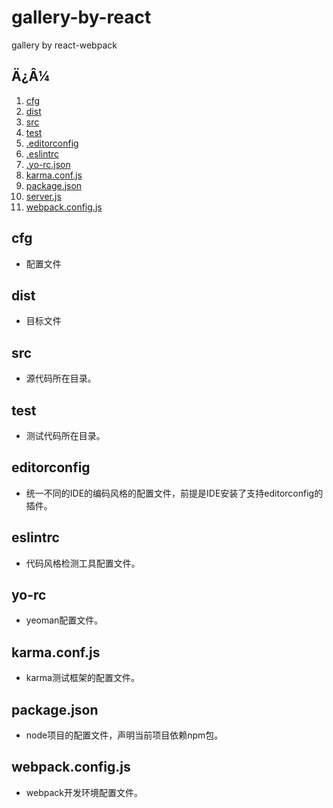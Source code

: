 # gallery-by-react
gallery by react-webpack
 
## <a name="table-of-contents">Ä¿Â¼</a>

  1. [cfg](#cfg)
  2. [dist](#dist)
  3. [src](#src)
  4. [test](#test)
  5. [.editorconfig](#editorconfig)
  6. [.eslintrc](#eslintrc)
  7. [.yo-rc.json](#yo-rc.json)
  8. [karma.conf.js](#karma.conf.js)
  9. [package.json](#package.json)
  10. [server.js](#server.js)
  11. [webpack.config.js](#webpack.config.js)

## <a name="cfg">cfg</a>

  - 配置文件

## <a name="dist">dist</a>

  - 目标文件

## <a name="src">src</a>

  - 源代码所在目录。
  
## <a name="test">test</a>

  - 测试代码所在目录。

## <a name="editorconfig">editorconfig</a>

  - 统一不同的IDE的编码风格的配置文件，前提是IDE安装了支持editorconfig的插件。

## <a name="eslintrc">eslintrc</a>

  - 代码风格检测工具配置文件。
  
## <a name="yo-rc">yo-rc</a>

  - yeoman配置文件。
  
## <a name="karma.conf.js">karma.conf.js</a>

  - karma测试框架的配置文件。

## <a name="package.json">package.json</a>

  - node项目的配置文件，声明当前项目依赖npm包。
  
## <a name="webpack.config.js">webpack.config.js</a>

  - webpack开发环境配置文件。
  